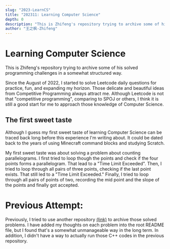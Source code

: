 ```yaml
---
slug: "2023-LearnCS"
title: "202311: Learning Computer Science"
depth: 0
description: "This is Zhifeng's repository trying to archive some of his solved programming challenges in a somewhat structured way."
author: "王之枫-Zhifeng"
---
```


# Learning Computer Science

This is Zhifeng's repository trying to archive some of his solved programming challenges in a somewhat structured way.

Since the August of 2022, I started to solve Leetcode daily questions for practice, fun, and expanding my horizon. Those delicate and beautiful ideas from Competitive Programming always attract me. Although Leetcode is not that "competitive programming", comparing to SPOJ or others, I think it is still a good start for me to approach those knowledge of Computer Science.

## The first sweet taste

Although I guess my first sweet taste of learning Computer Science can be traced back long before this experience I'm writing about. It could be dated back to the years of using Minecraft command blocks and studying Scratch.

My first sweet taste was about solving a problem about counting parallelograms. I first tried to loop though the points and check if the four points forms a parallelogram. That lead to a "Time Limit Exceeded". Then, I tried to loop through all pairs of three points, checking if the last point exists. That still led to a "Time Limit Exceeded." Finally, I tried to loop through all pairs of points of two, recording the mid point and the slope of the points and finally got accepted.

# Previous Attempt:

Previously, I tried to use another repository [(link)](https://github.com/zf-w/Learn-CS-Old) to archive those solved problems. I have added my thoughts on each problem into the root README file, but I found that's a somewhat unmanageable way in the long term. In addition, I didn't have a way to actually run those C++ codes in the previous repository.
